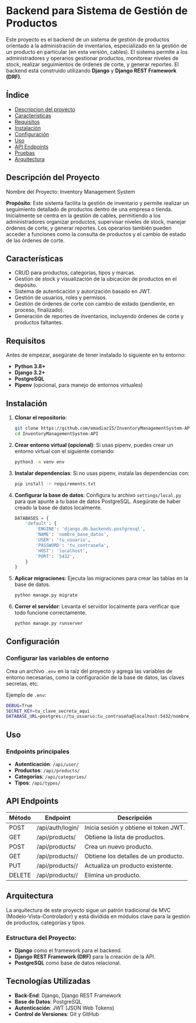 # Backend para Sistema de Gestión de Productos

Este proyecto es el backend de un sistema de gestión de productos orientado a la administración de inventarios, especializado en la gestión de un producto en particular (en esta versión, cables). El sistema permite a los administradores y operarios gestionar productos, monitorear niveles de stock, realizar seguimientos de órdenes de corte, y generar reportes. El backend está construido utilizando **Django** y **Django REST Framework (DRF)**.

## **Índice**

- [Descripcion del proyecto](#Descripcion-del-proyecto)
- [Características](#características)
- [Requisitos](#requisitos)
- [Instalación](#instalación)
- [Configuración](#configuración)
- [Uso](#uso)
- [API Endpoints](#api-endpoints)
- [Pruebas](#pruebas)
- [Arquitectura](#arquitectura)

## **Descripción del Proyecto**

Nombre del Proyecto: Inventory Management System

**Propósito**: Este sistema facilita la gestión de inventario y permite realizar un seguimiento detallado de productos dentro de una empresa o tienda. Inicialmente se centra en la gestión de cables, permitiendo a los administradores organizar productos, supervisar niveles de stock, manejar órdenes de corte, y generar reportes. Los operarios también pueden acceder a funciones como la consulta de productos y el cambio de estado de las órdenes de corte.

## **Características**

- CRUD para productos, categorías, tipos y marcas.
- Gestión de stock y visualización de la ubicación de productos en el depósito.
- Sistema de autenticación y autorización basado en JWT.
- Gestión de usuarios, roles y permisos.
- Gestión de órdenes de corte con cambio de estado (pendiente, en proceso, finalizado).
- Generación de reportes de inventarios, incluyendo órdenes de corte y productos faltantes.

## **Requisitos**

Antes de empezar, asegúrate de tener instalado lo siguiente en tu entorno:

- **Python 3.8+**
- **Django 3.2+**
- **PostgreSQL**
- **Pipenv** (opcional, para manejo de entornos virtuales)

## **Instalación**

1. **Clonar el repositorio**:

   ```bash
   git clone https://github.com/emadiaz15/InventoryManagementSystem-API.git
   cd InventoryManagementSystem-API
   ```

2. **Crear entorno virtual (opcional)**: Si usas pipenv, puedes crear un entorno virtual con el siguiente comando:

   ```bash
   python3 -m venv env
   ```

3. **Instalar dependencias**: Si no usas pipenv, instala las dependencias con:

   ```bash
   pip install -r requirements.txt
   ```

4. **Configurar la base de datos**: Configura tu archivo `settings/local.py` para que apunte a tu base de datos PostgreSQL. Asegúrate de haber creado la base de datos localmente.

   ```python
   DATABASES = {
       'default': {
           'ENGINE': 'django.db.backends.postgresql',
           'NAME': 'nombre_base_datos',
           'USER': 'tu_usuario',
           'PASSWORD': 'tu_contraseña',
           'HOST': 'localhost',
           'PORT': '5432',
       }
   }
   ```

5. **Aplicar migraciones**: Ejecuta las migraciones para crear las tablas en la base de datos.

   ```bash
   python manage.py migrate
   ```

6. **Correr el servidor**: Levanta el servidor localmente para verificar que todo funcione correctamente.
   ```bash
   python manage.py runserver
   ```

## **Configuración**

### Configurar las variables de entorno

Crea un archivo `.env` en la raíz del proyecto y agrega las variables de entorno necesarias, como la configuración de la base de datos, las claves secretas, etc.

Ejemplo de `.env`:

```bash
DEBUG=True
SECRET_KEY=tu_clave_secreta_aqui
DATABASE_URL=postgres://tu_usuario:tu_contraseña@localhost:5432/nombre_base_datos
```

## **Uso**

### Endpoints principales

- **Autenticación**: `/api/user/`
- **Productos**: `/api/products/`
- **Categorías**: `/api/categories/`
- **Tipos**: `/api/types/`

## **API Endpoints**

| Método | Endpoint            | Descripción                           |
| ------ | ------------------- | ------------------------------------- |
| POST   | /api/auth/login/    | Inicia sesión y obtiene el token JWT. |
| GET    | /api/products/      | Obtiene la lista de productos.        |
| POST   | /api/products/      | Crea un nuevo producto.               |
| GET    | /api/products/<id>/ | Obtiene los detalles de un producto.  |
| PUT    | /api/products/<id>/ | Actualiza un producto existente.      |
| DELETE | /api/products/<id>/ | Elimina un producto.                  |

## **Arquitectura**

La arquitectura de este proyecto sigue un patrón tradicional de MVC (Modelo-Vista-Controlador) y está dividida en módulos clave para la gestión de productos, categorías y tipos.

### Estructura del Proyecto:

- **Django** como el framework para el backend.
- **Django REST Framework (DRF)** para la creación de la API.
- **PostgreSQL** como base de datos relacional.

## **Tecnologías Utilizadas**

- **Back-End**: Django, Django REST Framework
- **Base de Datos**: PostgreSQL
- **Autenticación**: JWT (JSON Web Tokens)
- **Control de Versiones**: Git y GitHub
